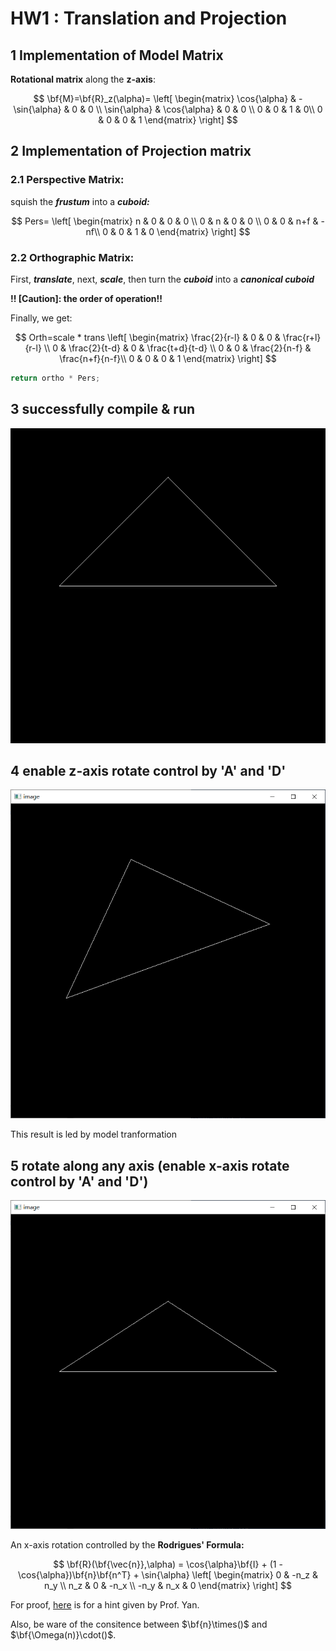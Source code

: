 # **HW1 : Translation and Projection**

##  **1 Implementation of Model Matrix**
**Rotational matrix** along the **z-axis**:

$$
        \bf{M}=\bf{R}_z(\alpha)=
 \left[
  \begin{matrix}
    \cos{\alpha} & -\sin{\alpha} & 0 & 0 \\
    \sin{\alpha} & \cos{\alpha} & 0 & 0 \\
    0 & 0 & 1 & 0\\
    0 & 0 & 0 & 1
  \end{matrix}
\right]
$$


## **2 Implementation of Projection matrix**
### **2.1 Perspective Matrix:**

squish the ***frustum*** into a ***cuboid:***

$$
Pers=
 \left[
  \begin{matrix}
    n & 0 & 0 & 0 \\
    0 & n & 0 & 0 \\
    0 & 0 & n+f & -nf\\
    0 & 0 & 1 & 0
  \end{matrix}
\right]
$$
### **2.2 Orthographic Matrix:**

First, ***translate***, next, ***scale***, then turn the ***cuboid*** into a ***canonical cuboid***

**!! [Caution]: the order of operation!!**

Finally, we get:

$$
Orth=scale * trans
 \left[
  \begin{matrix}
    \frac{2}{r-l} & 0 & 0 & \frac{r+l}{r-l} \\
    0 & \frac{2}{t-d} & 0 & \frac{t+d}{t-d} \\
    0 & 0 & \frac{2}{n-f} & \frac{n+f}{n-f}\\
    0 & 0 & 0 & 1
  \end{matrix}
\right]
$$
```cpp
return ortho * Pers;
```
## **3 successfully compile & run**
 ![output](./image/output.png)



## **4 enable z-axis rotate control by 'A' and 'D'**
 ![alpha](./image/alpha.png)

This result is led by model tranformation

## **5 rotate along any axis (enable x-axis rotate control by 'A' and 'D')**
 ![theta](./image/theta.png)

An x-axis rotation controlled by the **Rodrigues' Formula:**

$$
\bf{R}(\bf{\vec{n}},\alpha) = \cos{\alpha}\bf{I} + (1 - \cos{\alpha})\bf{n}\bf{n^T} + \sin{\alpha}
 \left[
  \begin{matrix}
    0 & -n_z & n_y \\
    n_z & 0 & -n_x \\
    -n_y & n_x & 0
  \end{matrix}
\right]
$$

For proof, [here](https://sites.cs.ucsb.edu/~lingqi/teaching/resources/GAMES101_Lecture_04_supp.pdf) is for a hint  given by Prof. Yan. 

Also, be ware of the consitence between $\bf{n}\times()$ and $\bf{\Omega(n)}\cdot()$.

